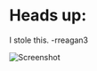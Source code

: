 # Heads up:
I stole this. -rreagan3

![Screenshot](https://res.cloudinary.com/bushblade/image/upload/v1665252432/Nvim-Screenshot-02.webp)
